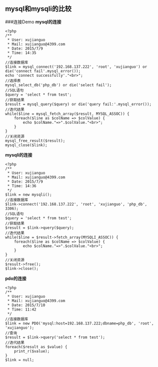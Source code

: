 ## mysql和mysqli的比较 ##
###连接Demo
**mysql的连接**
<!-- lang: -->
	<?php
	/**
	 * User: xujianguo
	 * Mail: xujianguo@4399.com
	 * Date: 2015/7/9
	 * Time: 14:35
	 */
	//连接数据库
	$link = mysql_connect('192.168.137.222', 'root', 'xujianguo') or die('connect fail'.mysql_error());
	echo 'connect successfully'."<br>";
	//选择表
	mysql_select_db('php_db') or die('select fail');
	//SQL语句
	$query = 'select * from test';
	//获取结果
	$result = mysql_query($query) or die('query fail:'.mysql_error());
	//迭代结果
	while($line = mysql_fetch_array($result, MYSQL_ASSOC)) {
	    foreach($line as $colName => $colValue) {
	        echo $colName."=>".$colValue."<br>";
	    }
	}
	//关闭资源
	mysql_free_result($result);
	mysql_close($link);

**mysqli的连接**
<!-- lang: -->
	<?php
	/**
	 * User: xujianguo
	 * Mail: xujianguo@4399.com
	 * Date: 2015/7/9
	 * Time: 14:36
	 */
	$link = new mysqli();
	//连接数据库
	$link->connect('192.168.137.222', 'root', 'xujianguo', 'php_db', 3306);
	//SQL语句
	$query = 'select * from test';
	//获取结果
	$result = $link->query($query);
	//迭代结果
	while($line = $result->fetch_array(MYSQLI_ASSOC)) {
	    foreach($line as $colName => $colValue) {
	        echo $colName."=>".$colValue."<br>";
	    }
	}
	//关闭资源
	$result->free();
	$link->close();
**pdo的连接**
<!-- lang: -->
	<?php
	/**
	 * User: xujianguo
	 * Mail: xujianguo@4399.com
	 * Date: 2015/7/10
	 * Time: 11:42
	 */
	//连接数据库
	$link = new PDO('mysql:host=192.168.137.222;dbname=php_db', 'root', 'xujianguo');
	//查询
	$result = $link->query('select * from test');
	//迭代结果
	foreach($result as $value) {
	    print_r($value);
	}
	$link = null;
